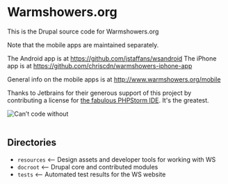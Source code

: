 Warmshowers.org
===============

This is the Drupal source code for Warmshowers.org

Note that the mobile apps are maintained separately.

The Android app is at https://github.com/jstaffans/wsandroid
The iPhone app is at https://github.com/chriscdn/warmshowers-iphone-app

General info on the mobile apps is at http://www.warmshowers.org/mobile

Thanks to Jetbrains for their generous support of this project by contributing
a license for <a href="http://www.jetbrains.com/phpstorm">the fabulous PHPStorm IDE</a>. It's the greatest.

<a href="http://www.jetbrains.com/phpstorm/" style="position: relative;display:block; width:230px; height:33px; border:0; margin:0;padding:0;text-decoration:none;text-indent:0;"><span style="margin: 0;padding: 0;position: absolute;top: 10px;left:3px;font-size: 11px;cursor:pointer;  background-image:none;border:0;color: #fff;font-family: trebuchet ms,arial,sans-serif;font-weight: normal;text-align:left;">Can’t code without</span><img src="http://www.jetbrains.com/phpstorm/documentation/phpstorm_banners/phpstorm1/phpstorm230x33_violet.gif" alt="Can’t code without" border="0"/></a>

Directories
-----------

- `resources` <-- Design assets and developer tools for working with WS
- `docroot` <-- Drupal core and contributed modules
- `tests` <-- Automated test results for the WS website
